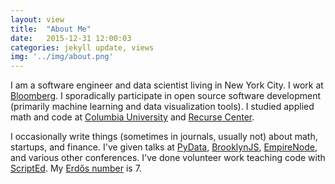 ```yaml
---
layout: view
title:  "About Me"
date:   2015-12-31 12:00:03
categories: jekyll update, views
img: '../img/about.png'
---
```


I am a software engineer and data scientist living in New York City. I work at [Bloomberg](https://bloomberg.com). I sporadically participate in open source software development (primarily machine learning and data visualization tools). I studied applied math and code at [Columbia University](http://www.columbia.edu/) and [Recurse Center](https://www.recurse.com/).

I occasionally write things (sometimes in journals, usually not) about math, startups, and finance. I've given talks at [PyData](http://pydata.org/), [BrooklynJS](http://brooklynjs.com/), [EmpireNode](http://empirenode.org), and various other conferences. I've done volunteer work teaching code with [ScriptEd](https://www.scripted.org/). My [Erdős number](https://en.wikipedia.org/wiki/Erd%C5%91s_number) is 7.
